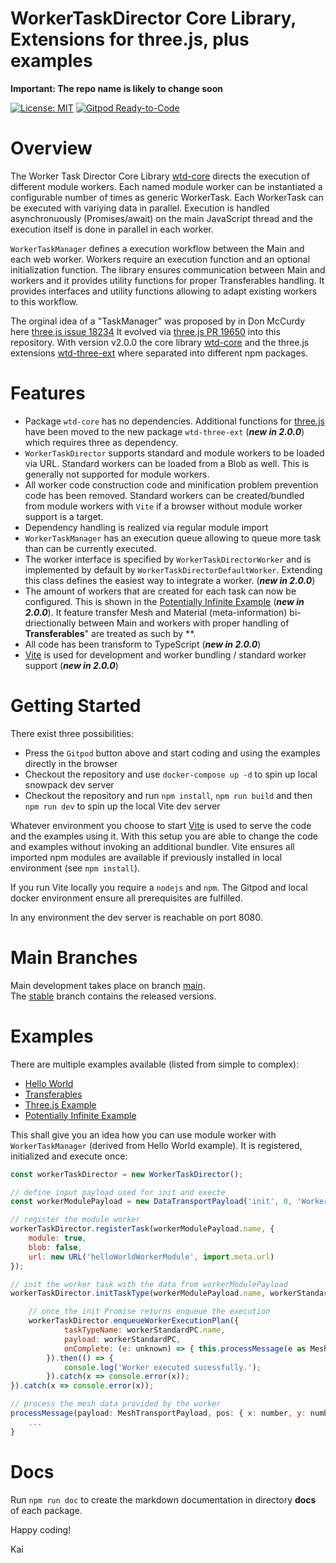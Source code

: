 # WorkerTaskDirector Core Library, Extensions for three.js, plus examples

**Important: The repo name is likely to change soon**

[![License: MIT](https://img.shields.io/badge/License-MIT-yellow.svg)](https://github.com/kaisalmen/three-wtm/blob/main/LICENSE)
[![Gitpod Ready-to-Code](https://img.shields.io/badge/Gitpod-ready--to--code-blue?logo=gitpod)](https://gitpod.io/#https://github.com/kaisalmen/three-wtm)

# Overview

The Worker Task Director Core Library [wtd-core](./packages/wtd-core) directs the execution of different module workers. Each named module worker can be instantiated a configurable number of times as generic WorkerTask. Each WorkerTask can be executed with variying data in parallel. Execution is handled asynchronuously (Promises/await) on the main JavaScript thread and the execution itself is done in parallel in each worker.

`WorkerTaskManager` defines a execution workflow between the Main and each web worker. Workers require an execution function and an optional initialization function. The library ensures communication between Main and workers and it provides utility functions for proper Transferables handling. It provides interfaces and utility functions allowing to adapt existing workers to this workflow.

The orginal idea of a "TaskManager" was proposed by in Don McCurdy here [three.js issue 18234](https://github.com/mrdoob/three.js/issues/18234) It evolved via [three.js PR 19650](https://github.com/mrdoob/three.js/pull/19650) into this repository.
With version v2.0.0 the core library [wtd-core](./packages/wtd-core) and the three.js extensions [wtd-three-ext](./packages/wtd-three-ext) where separated into different npm packages.

# Features

- Package `wtd-core` has no dependencies. Additional functions for [three.js](https://threejs.org/) have been moved to the new package `wtd-three-ext` (***new in 2.0.0***) which requires three as dependency.
- `WorkerTaskDirector` supports standard and module workers to be loaded via URL. Standard workers can be loaded from a Blob as well. This is generally not supported for module workers.
- All worker code construction code and minification problem prevention code has been removed. Standard workers can be created/bundled from module workers with `Vite` if a browser without module worker support is a target.
- Dependency handling is realized via regular module import
- `WorkerTaskManager` has an execution queue allowing to queue more task than can be currently executed.
- The worker interface is specified by `WorkerTaskDirectorWorker` and is implemented by default by `WorkerTaskDirectorDefaultWorker`. Extending this class defines the easiest way to integrate a worker. (***new in 2.0.0***)
- The amount of workers that are created for each task can now be configured. This is shown in the [Potentially Infinite Example](./packages/examples/potentially_infinite.html) (***new in 2.0.0***). It feature transfer Mesh and Material (meta-information) bi-driectionally between Main and workers with proper handling of **Transferables**" are treated as such by **.
- All code has been transform to TypeScript (***new in 2.0.0***)
- [Vite](https://vitejs.dev/) is used for development and worker bundling / standard worker support (***new in 2.0.0***)


# Getting Started

There exist three possibilities:
* Press the `Gitpod` button above and start coding and using the examples directly in the browser
* Checkout the repository and use `docker-compose up -d` to spin up local snowpack dev server
* Checkout the repository and run `npm install`, `npm run build` and then `npm run dev` to spin up the local Vite dev server

Whatever environment you choose to start [Vite](https://vitejs.dev/) is used to serve the code and the examples using it. With this setup you are able to change the code and examples without invoking an additional bundler. Vite ensures all imported npm modules are available if previously installed in local environment (see `npm install`).

If you run Vite locally you require a `nodejs` and `npm`. The Gitpod and local docker environment ensure all prerequisites are fulfilled.

In any environment the dev server is reachable on port 8080.

# Main Branches

Main development takes place on branch [main](https://github.com/kaisalmen/three-wtm/tree/main).
<br>
The [stable](https://github.com/kaisalmen/three-wtm/tree/stable) branch contains the released versions.

# Examples

There are multiple examples available (listed from simple to complex):
- [Hello World](./packages/examples/helloworld.html)
- [Transferables](./packages/examples/transferables.html)
- [Three.js Example](./packages/examples/threejs.html)
- [Potentially Infinite Example](./packages/examples/potentially_infinite.html)

This shall give you an idea how you can use module worker with `WorkerTaskManager` (derived from Hello World example). It is registered, initialized and execute once:
```javascript
const workerTaskDirector = new WorkerTaskDirector();

// define input payload used for init and execte
const workerModulePayload = new DataTransportPayload('init', 0, 'WorkerModule');

// register the module worker
workerTaskDirector.registerTask(workerModulePayload.name, {
    module: true,
    blob: false,
    url: new URL('helloWorldWorkerModule', import.meta.url)
});

// init the worker task with the data from workerModulePayload
workerTaskDirector.initTaskType(workerModulePayload.name, workerStandardPC).then(() => {

    // once the init Promise returns enqueue the execution
    workerTaskDirector.enqueueWorkerExecutionPlan({
            taskTypeName: workerStandardPC.name,
            payload: workerStandardPC,
            onComplete: (e: unknown) => { this.processMessage(e as MeshTransportPayload, { x: 0, y: 0, z: 0 }); }
        }).then(() => {
            console.log('Worker executed sucessfully.');
        }).catch(x => console.error(x));
}).catch(x => console.error(x));

// process the mesh data provided by the worker
processMessage(payload: MeshTransportPayload, pos: { x: number, y: number, z: number }) {
    ...
}
```

# Docs
Run `npm run doc` to create the markdown documentation in directory **docs** of each package.

Happy coding!

Kai



